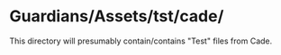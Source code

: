 # Guardians/Assets/tst/cade/

This directory will presumably contain/contains "Test" files from Cade.